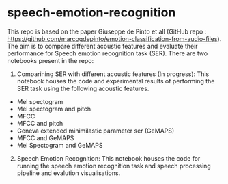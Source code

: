 # speech-emotion-recognition
 
This repo is based on the paper Giuseppe de Pinto et all (GitHub repo : https://github.com/marcogdepinto/emotion-classification-from-audio-files). The aim is to compare different acoustic features and evaluate their performance for Speech emotion recognition task (SER). There are two notebooks present in the repo:

1) Comparining SER with different acoustic features (In progress): This notebook houses the code and experimental results of performing the SER task using the following acoustic features.
* Mel spectogram
* Mel spectogram and pitch
* MFCC 
* MFCC and pitch
* Geneva extended minimilastic parameter ser (GeMAPS)
* MFCC and GeMAPS
* Mel Spectogram and GeMAPS

2) Speech Emotion Recognition: This notebook houses the code for running the speech emotion recognition task and speech processing pipeline and evalution visualisations.

